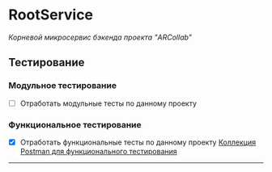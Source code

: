 # RootService
*Корневой микросервис бэкенда проекта "ARCollab"*

## Тестирование 
### Модульное тестирование 
- [ ] Отработать модульные тесты по данному проекту

### Функциональное тестирование
- [x] Отработать  функциональные тесты по данному проекту
[Коллекция Postman для функционального тестирования](https://documenter.getpostman.com/view/3877009/TVCjy6rc)
---
